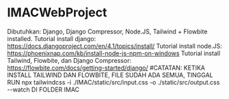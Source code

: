 # IMACWebProject
Dibutuhkan: Django, Django Compressor, Node.JS, Tailwind + Flowbite installed.
Tutorial install django: https://docs.djangoproject.com/en/4.1/topics/install/
Tutorial install node.JS: https://phoenixnap.com/kb/install-node-js-npm-on-windows
Tutorial install Tailwind, Flowbite, dan Django Compressor: https://flowbite.com/docs/getting-started/django/
#CATATAN: KETIKA INSTALL TAILWIND DAN FLOWBITE, FILE SUDAH ADA SEMUA, TINGGAL RUN npx tailwindcss -i ./IMAC/static/src/input.css -o ./static/src/output.css --watch DI FOLDER IMAC
